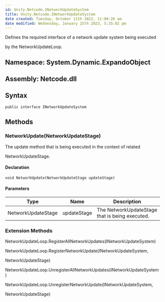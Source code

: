 ```yaml
---
id: Unity.Netcode.INetworkUpdateSystem
title: Unity.Netcode.INetworkUpdateSystem
date created: Tuesday, October 11th 2022, 11:08:26 am
date modified: Wednesday, January 25th 2023, 5:35:02 pm
---
```


<div class="markdown level0 summary">

Defines the required interface of a network update system being executed

by the NetworkUpdateLoop.

</div>

<div class="markdown level0 conceptual">

</div>

## **Namespace**: System.Dynamic.ExpandoObject

## **Assembly**: Netcode.dll

## Syntax

``` lang-csharp
public interface INetworkUpdateSystem
```

## Methods

### NetworkUpdate(NetworkUpdateStage)

<div class="markdown level1 summary">

The update method that is being executed in the context of related

NetworkUpdateStage.

</div>

<div class="markdown level1 conceptual">

</div>

#### Declaration

``` lang-csharp
void NetworkUpdate(NetworkUpdateStage updateStage)
```

#### Parameters

| Type               | Name        | Description                                    |
|--------------------|-------------|------------------------------------------------|
| NetworkUpdateStage | updateStage | The NetworkUpdateStage that is being executed. |

### Extension Methods

<div>

NetworkUpdateLoop.RegisterAllNetworkUpdates(INetworkUpdateSystem)

</div>

<div>

NetworkUpdateLoop.RegisterNetworkUpdate(INetworkUpdateSystem,

NetworkUpdateStage)

</div>

<div>

NetworkUpdateLoop.UnregisterAllNetworkUpdates(INetworkUpdateSystem)

</div>

<div>

NetworkUpdateLoop.UnregisterNetworkUpdate(INetworkUpdateSystem,

NetworkUpdateStage)

</div>
